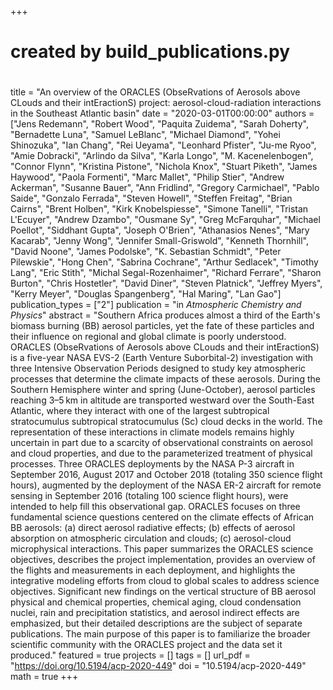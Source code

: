 +++
#
# created by build_publications.py
#
title = "An overview of the ORACLES (ObseRvations of Aerosols above CLouds and their intEractionS) project: aerosol-cloud-radiation interactions in the Southeast Atlantic basin"
date = "2020-03-01T00:00:00"
authors = ["Jens Redemann", "Robert Wood", "Paquita Zuidema", "Sarah Doherty", "Bernadette Luna", "Samuel LeBlanc", "Michael Diamond", "Yohei Shinozuka", "Ian Chang", "Rei Ueyama", "Leonhard Pfister", "Ju-me Ryoo", "Amie Dobracki", "Arlindo da Silva", "Karla Longo", "M. Kacenelenbogen", "Connor Flynn", "Kristina Pistone", "Nichola Knox", "Stuart Piketh", "James Haywood", "Paola Formenti", "Marc Mallet", "Philip Stier", "Andrew Ackerman", "Susanne Bauer", "Ann Fridlind", "Gregory Carmichael", "Pablo Saide", "Gonzalo Ferrada", "Steven Howell", "Steffen Freitag", "Brian Cairns", "Brent Holben", "Kirk Knobelspiesse", "Simone Tanelli", "Tristan L'Ecuyer", "Andrew Dzambo", "Ousmane Sy", "Greg McFarquhar", "Michael Poellot", "Siddhant Gupta", "Joseph O'Brien", "Athanasios Nenes", "Mary Kacarab", "Jenny Wong", "Jennifer Small-Griswold", "Kenneth Thornhill", "David Noone", "James Podolske", "K. Sebastian Schmidt", "Peter Pilewskie", "Hong Chen", "Sabrina Cochrane", "Arthur Sedlacek", "Timothy Lang", "Eric Stith", "Michal Segal-Rozenhaimer", "Richard Ferrare", "Sharon Burton", "Chris Hostetler", "David Diner", "Steven Platnick", "Jeffrey Myers", "Kerry Meyer", "Douglas Spangenberg", "Hal Maring", "Lan Gao"]
publication_types = ["2"]
publication = "in *Atmospheric Chemistry and Physics*"
abstract = "Southern Africa produces almost a third of the Earth's biomass burning (BB) aerosol particles, yet the fate of these particles and their influence on regional and global climate is poorly understood. ORACLES (ObseRvations of Aerosols above CLouds and their intEractionS) is a five-year NASA EVS-2 (Earth Venture Suborbital-2) investigation with three Intensive Observation Periods designed to study key atmospheric processes that determine the climate impacts of these aerosols. During the Southern Hemisphere winter and spring (June-October), aerosol particles reaching 3–5 km in altitude are transported westward over the South-East Atlantic, where they interact with one of the largest subtropical stratocumulus subtropical stratocumulus (Sc) cloud decks in the world. The representation of these interactions in climate models remains highly uncertain in part due to a scarcity of observational constraints on aerosol and cloud properties, and due to the parameterized treatment of physical processes. Three ORACLES deployments by the NASA P-3 aircraft in September 2016, August 2017 and October 2018 (totaling 350 science flight hours), augmented by the deployment of the NASA ER-2 aircraft for remote sensing in September 2016 (totaling 100 science flight hours), were intended to help fill this observational gap. ORACLES focuses on three fundamental science questions centered on the climate effects of African BB aerosols: (a) direct aerosol radiative effects; (b) effects of aerosol absorption on atmospheric circulation and clouds; (c) aerosol-cloud microphysical interactions. This paper summarizes the ORACLES science objectives, describes the project implementation, provides an overview of the flights and measurements in each deployment, and highlights the integrative modeling efforts from cloud to global scales to address science objectives. Significant new findings on the vertical structure of BB aerosol physical and chemical properties, chemical aging, cloud condensation nuclei, rain and precipitation statistics, and aerosol indirect effects are emphasized, but their detailed descriptions are the subject of separate publications. The main purpose of this paper is to familiarize the broader scientific community with the ORACLES project and the data set it produced."
featured = true
projects = []
tags = []
url_pdf = "https://doi.org/10.5194/acp-2020-449"
doi = "10.5194/acp-2020-449"
math = true
+++
